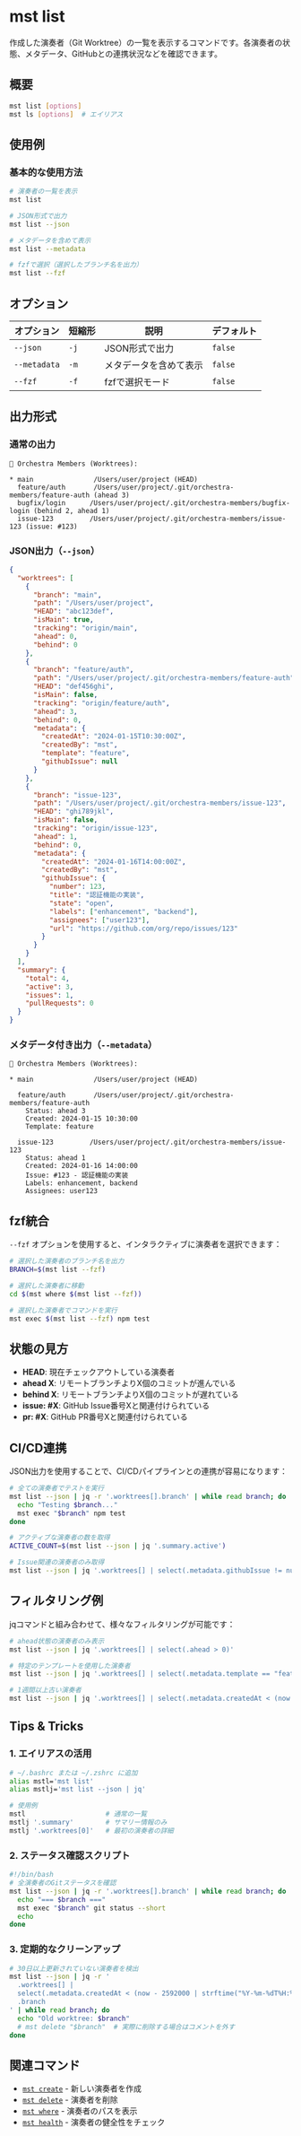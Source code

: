 # mst list

作成した演奏者（Git Worktree）の一覧を表示するコマンドです。各演奏者の状態、メタデータ、GitHubとの連携状況などを確認できます。

## 概要

```bash
mst list [options]
mst ls [options]  # エイリアス
```

## 使用例

### 基本的な使用方法

```bash
# 演奏者の一覧を表示
mst list

# JSON形式で出力
mst list --json

# メタデータを含めて表示
mst list --metadata

# fzfで選択（選択したブランチ名を出力）
mst list --fzf
```

## オプション

| オプション | 短縮形 | 説明 | デフォルト |
|-----------|--------|------|-----------|
| `--json` | `-j` | JSON形式で出力 | `false` |
| `--metadata` | `-m` | メタデータを含めて表示 | `false` |
| `--fzf` | `-f` | fzfで選択モード | `false` |

## 出力形式

### 通常の出力

```
🎼 Orchestra Members (Worktrees):

* main               /Users/user/project (HEAD)
  feature/auth       /Users/user/project/.git/orchestra-members/feature-auth (ahead 3)
  bugfix/login      /Users/user/project/.git/orchestra-members/bugfix-login (behind 2, ahead 1)
  issue-123         /Users/user/project/.git/orchestra-members/issue-123 (issue: #123)
```

### JSON出力（`--json`）

```json
{
  "worktrees": [
    {
      "branch": "main",
      "path": "/Users/user/project",
      "HEAD": "abc123def",
      "isMain": true,
      "tracking": "origin/main",
      "ahead": 0,
      "behind": 0
    },
    {
      "branch": "feature/auth",
      "path": "/Users/user/project/.git/orchestra-members/feature-auth",
      "HEAD": "def456ghi",
      "isMain": false,
      "tracking": "origin/feature/auth",
      "ahead": 3,
      "behind": 0,
      "metadata": {
        "createdAt": "2024-01-15T10:30:00Z",
        "createdBy": "mst",
        "template": "feature",
        "githubIssue": null
      }
    },
    {
      "branch": "issue-123",
      "path": "/Users/user/project/.git/orchestra-members/issue-123",
      "HEAD": "ghi789jkl",
      "isMain": false,
      "tracking": "origin/issue-123",
      "ahead": 1,
      "behind": 0,
      "metadata": {
        "createdAt": "2024-01-16T14:00:00Z",
        "createdBy": "mst",
        "githubIssue": {
          "number": 123,
          "title": "認証機能の実装",
          "state": "open",
          "labels": ["enhancement", "backend"],
          "assignees": ["user123"],
          "url": "https://github.com/org/repo/issues/123"
        }
      }
    }
  ],
  "summary": {
    "total": 4,
    "active": 3,
    "issues": 1,
    "pullRequests": 0
  }
}
```

### メタデータ付き出力（`--metadata`）

```
🎼 Orchestra Members (Worktrees):

* main               /Users/user/project (HEAD)

  feature/auth       /Users/user/project/.git/orchestra-members/feature-auth
    Status: ahead 3
    Created: 2024-01-15 10:30:00
    Template: feature
    
  issue-123         /Users/user/project/.git/orchestra-members/issue-123
    Status: ahead 1
    Created: 2024-01-16 14:00:00
    Issue: #123 - 認証機能の実装
    Labels: enhancement, backend
    Assignees: user123
```

## fzf統合

`--fzf` オプションを使用すると、インタラクティブに演奏者を選択できます：

```bash
# 選択した演奏者のブランチ名を出力
BRANCH=$(mst list --fzf)

# 選択した演奏者に移動
cd $(mst where $(mst list --fzf))

# 選択した演奏者でコマンドを実行
mst exec $(mst list --fzf) npm test
```

## 状態の見方

- **HEAD**: 現在チェックアウトしている演奏者
- **ahead X**: リモートブランチよりX個のコミットが進んでいる
- **behind X**: リモートブランチよりX個のコミットが遅れている
- **issue: #X**: GitHub Issue番号Xと関連付けられている
- **pr: #X**: GitHub PR番号Xと関連付けられている

## CI/CD連携

JSON出力を使用することで、CI/CDパイプラインとの連携が容易になります：

```bash
# 全ての演奏者でテストを実行
mst list --json | jq -r '.worktrees[].branch' | while read branch; do
  echo "Testing $branch..."
  mst exec "$branch" npm test
done

# アクティブな演奏者の数を取得
ACTIVE_COUNT=$(mst list --json | jq '.summary.active')

# Issue関連の演奏者のみ取得
mst list --json | jq '.worktrees[] | select(.metadata.githubIssue != null)'
```

## フィルタリング例

jqコマンドと組み合わせて、様々なフィルタリングが可能です：

```bash
# ahead状態の演奏者のみ表示
mst list --json | jq '.worktrees[] | select(.ahead > 0)'

# 特定のテンプレートを使用した演奏者
mst list --json | jq '.worktrees[] | select(.metadata.template == "feature")'

# 1週間以上古い演奏者
mst list --json | jq '.worktrees[] | select(.metadata.createdAt < (now - 604800 | strftime("%Y-%m-%dT%H:%M:%SZ")))'
```

## Tips & Tricks

### 1. エイリアスの活用

```bash
# ~/.bashrc または ~/.zshrc に追加
alias mstl='mst list'
alias mstlj='mst list --json | jq'

# 使用例
mstl                    # 通常の一覧
mstlj '.summary'        # サマリー情報のみ
mstlj '.worktrees[0]'   # 最初の演奏者の詳細
```

### 2. ステータス確認スクリプト

```bash
#!/bin/bash
# 全演奏者のGitステータスを確認
mst list --json | jq -r '.worktrees[].branch' | while read branch; do
  echo "=== $branch ==="
  mst exec "$branch" git status --short
  echo
done
```

### 3. 定期的なクリーンアップ

```bash
# 30日以上更新されていない演奏者を検出
mst list --json | jq -r '
  .worktrees[] | 
  select(.metadata.createdAt < (now - 2592000 | strftime("%Y-%m-%dT%H:%M:%SZ"))) | 
  .branch
' | while read branch; do
  echo "Old worktree: $branch"
  # mst delete "$branch"  # 実際に削除する場合はコメントを外す
done
```

## 関連コマンド

- [`mst create`](./create.md) - 新しい演奏者を作成
- [`mst delete`](./delete.md) - 演奏者を削除
- [`mst where`](./where.md) - 演奏者のパスを表示
- [`mst health`](./health.md) - 演奏者の健全性をチェック